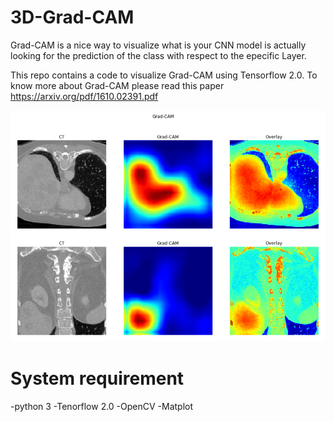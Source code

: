 # 3D-Grad-CAM
Grad-CAM is a nice way to visualize what is your CNN model is actually looking for the prediction of the class with respect to the epecific Layer.


This repo contains a code to visualize Grad-CAM using Tensorflow 2.0. To know more about Grad-CAM please read this paper https://arxiv.org/pdf/1610.02391.pdf

![GradCAM](https://github.com/fitushar/3D-Grad-CAM/blob/master/Figure/Grad-CAM.png)

# System requirement
-python 3
-Tenorflow 2.0
-OpenCV
-Matplot
